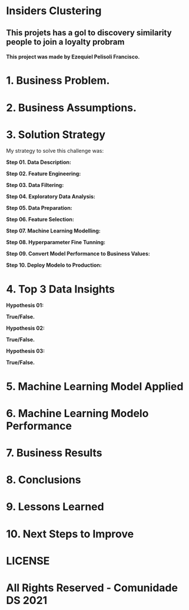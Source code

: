 # Insiders Clustering

## This projets has a gol to discovery similarity people to join a loyalty probram

#### This project was made by Ezequiel Pelisoli Francisco.

# 1. Business Problem.

# 2. Business Assumptions.

# 3. Solution Strategy

My strategy to solve this challenge was:

**Step 01. Data Description:**

**Step 02. Feature Engineering:**

**Step 03. Data Filtering:**

**Step 04. Exploratory Data Analysis:**

**Step 05. Data Preparation:**

**Step 06. Feature Selection:**

**Step 07. Machine Learning Modelling:**

**Step 08. Hyperparameter Fine Tunning:**

**Step 09. Convert Model Performance to Business Values:**

**Step 10. Deploy Modelo to Production:**

# 4. Top 3 Data Insights

**Hypothesis 01:**

**True/False.**

**Hypothesis 02:**

**True/False.**

**Hypothesis 03:**

**True/False.**

# 5. Machine Learning Model Applied

# 6. Machine Learning Modelo Performance

# 7. Business Results

# 8. Conclusions

# 9. Lessons Learned

# 10. Next Steps to Improve

# LICENSE

# All Rights Reserved - Comunidade DS 2021
